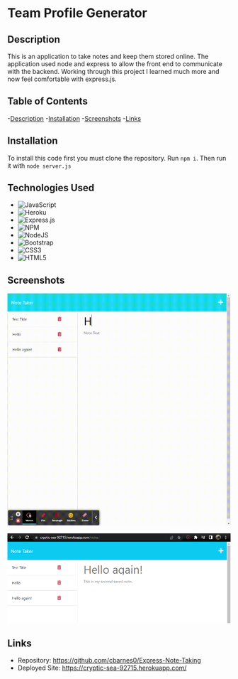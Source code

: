 # Team Profile Generator

## Description 

This is an application to take notes and keep them stored online. The application used node and express to allow the front end to communicate with the backend. Working through this project I learned much more and now feel comfortable with express.js.

## Table of Contents
-[Description](#description)
-[Installation](#installation)
-[Screenshots](#screenshots)
-[Links](#links)

## Installation

To install this code first you must clone the repository. Run ```npm i```. Then run it with ```node server.js```

## Technologies Used

- ![JavaScript](https://img.shields.io/badge/javascript-%23323330.svg?style=for-the-badge&logo=javascript&logoColor=%23F7DF1E)
- ![Heroku](https://img.shields.io/badge/heroku-%23430098.svg?style=for-the-badge&logo=heroku&logoColor=white)
- ![Express.js](https://img.shields.io/badge/express.js-%23404d59.svg?style=for-the-badge&logo=express&logoColor=%2361DAFB)
- ![NPM](https://img.shields.io/badge/NPM-%23CB3837.svg?style=for-the-badge&logo=npm&logoColor=white)
- ![NodeJS](https://img.shields.io/badge/node.js-6DA55F?style=for-the-badge&logo=node.js&logoColor=white)
- ![Bootstrap](https://img.shields.io/badge/bootstrap-%23563D7C.svg?style=for-the-badge&logo=bootstrap&logoColor=white)
- ![CSS3](https://img.shields.io/badge/css3-%231572B6.svg?style=for-the-badge&logo=css3&logoColor=white)
- ![HTML5](https://img.shields.io/badge/html5-%23E34F26.svg?style=for-the-badge&logo=html5&logoColor=white)

## Screenshots

![Screenshot1](screenshots/Express%20Note%20Taking.gif)

![Screenshot2](screenshots/Screenshot%202023-03-16%20165232.png)

## Links

- Repository: https://github.com/cbarnes0/Express-Note-Taking
- Deployed Site: https://cryptic-sea-92715.herokuapp.com/